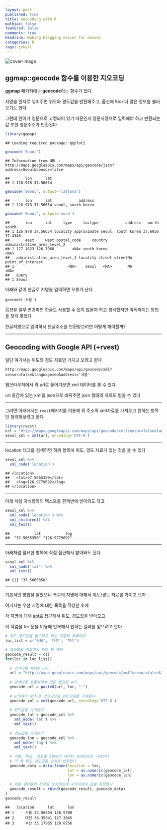 ```yaml
---
layout: post
published: true
title: Geocoding with R
mathjax: false
featured: false
comments: true
headline: Making blogging easier for masses
categories: R
tags: jekyll
---
```


![cover-image](../../images/rocks-waves.jpg)

## ggmap::geocode 함수를 이용한 지오코딩

**ggmap** 패키지에는 **geocode**라는 함수가 있다

지명을 인자로 넣어주면 위도와 경도값을 반환해주고, 옵션에 따라 더 많은 정보를 불러오기도 한다

그런데 언어가 영문으로 고정되어 있기 때문인지 영문지명으로 입력해야 하고 반환되는 값 또한 영문주소가 반환된다


```r
library(ggmap)
```

```
## Loading required package: ggplot2
```

```r
geocode('Seoul')
```

```
## Information from URL : http://maps.googleapis.com/maps/api/geocode/json?address=Seoul&sensor=false
```

```
##       lon      lat
## 1 126.978 37.56654
```

```r
geocode('Seoul', output='latlona')
```

```
##       lon      lat            address
## 1 126.978 37.56654 seoul, south korea
```

```r
geocode('Seoul', output='more')
```

```
##       lon      lat     type     loctype            address   north   south
## 1 126.978 37.56654 locality approximate seoul, south korea 37.6956 37.4346
##       east     west postal_code     country administrative_area_level_2
## 1 127.1823 126.7968        <NA> south korea                        <NA>
##   administrative_area_level_1 locality street streetNo point_of_interest
## 1                        <NA>    seoul   <NA>       NA              <NA>
##   query
## 1 Seoul
```

아래와 같이 한글로 지명을 입력하면 오류가 난다.

`geocode('서울')`

옵션을 일부 변경하면 한글도 사용할 수 있지 않을까 하고 생각했지만 아직까지는 방법을 찾지 못했다

한글지명으로 입력하서 한글주소를 반환받으려면 어떻게 해야할까?


---

## Geocoding with Google API (+rvest)

일단 여기서는 위도와 경도 자료만 가지고 오려고 한다


`http://maps.googleapis.com/maps/api/geocode/xml?sensor=false&language=ko&address='서울'`

웹브라우저에서 위 url로 들어가보면 xml 데이터를 볼 수 있다

url 중간에 있는 xml을 json으로 바꿔주면 json 형태의 자료도 받을 수 있다

---

그러면 아래에서는 `rvest`패키지를 이용해 위 주소의 xml자료를 가져오고 원하는 항목만 정리해보려고 한다


```r
library(rvest)
url = "http://maps.googleapis.com/maps/api/geocode/xml?sensor=false&language=ko&address='서울'"
seoul_xml = xml(url, encoding='UTF-8')
```

---

location 태그를 검색하면 하위 항목에 위도, 경도 자료가 있는 것을 볼 수 있다 


```r
seoul_xml %>%
  xml_node('location')
```

```
## <location>
##   <lat>37.5665350</lat>
##   <lng>126.9779692</lng>
## </location>
```

---

아래 처럼 자식항목의 텍스트를 한꺼번에 받아와도 되고


```r
seoul_xml %>%
  xml_node('location') %>%
  xml_children() %>%
  xml_text()
```

```
##           lat           lng 
##  "37.5665350" "126.9779692"
```

---

아래처럼 필요한 항목에 직접 접근해서 받아와도 된다


```r
seoul_xml %>%
  xml_node('lat') %>%
  xml_text()
```

```
## [1] "37.5665350"
```

---

기본적인 방법을 알았으니 복수의 지명에 대해서 위도/경도 자료를 가지고 오자

여기서는 우선 지명에 대한 목록을 작성한 후에

각 지명에 대해 api로 접근해서 위도, 경도값을 받아오고

이 작업을 for 문을 이용해 반복해서 원하는 결과를 얻으려고 한다


```r
# 위도,경도값을 얻으려고 하는 지명의 목록이다
loc_list = c('서울', '대전', '부산')

# 결과물을 취합하기 위한 빈 벡터
geocode_result = c()
for(loc in loc_list){
  
  # 검색어를 제외한 url
  url = "http://maps.googleapis.com/maps/api/geocode/xml?sensor=false&language=ko&address='"
  
  # 검색어를 포함시켜서 만든 완전한 url
  geocode_url = paste0(url, loc, "'")
  
  # url에서 utf-8 인코딩으로 xml자료를 가져온다
  geocode_xml = xml(geocode_url, encoding='UTF-8')
  
  # 위도값을 가져온다
  geocode_lat = geocode_xml %>%
    xml_node('lat') %>%
    xml_text()
  
  # 경도값을 가져온다
  geocode_lon = geocode_xml %>%
    xml_node('lng') %>%
    xml_text()
  
  # 지명, 위도, 경도를 1행짜리 데이터 프레임으로 구성한다
  # 이 때 위도,경도값을 숫자로 변환한다
  geocode_data = data.frame(location = loc, 
                            lat = as.numeric(geocode_lat), 
                            lon = as.numeric(geocode_lon)
                            )
  # 최종 결과물이 저장될 오브젝트에 누적시켜서 값을 저장한다
  geocode_result = rbind(geocode_result, geocode_data)
}
geocode_result
```

```
##   location      lat      lon
## 1     서울 37.56654 126.9780
## 2     대전 36.35041 127.3845
## 3     부산 35.17955 129.0756
```

